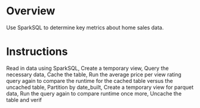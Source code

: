 
# Overview
  Use SparkSQL to determine key metrics about home sales data.

# Instructions
  Read in data using SparkSQL,
  Create a temporary view,
  Query the necessary data,
  Cache the table,
  Run the average price per view rating query again to compare the runtime for the cached table versus the uncached table,
  Partition by date_built,
  Create a temporary view for parquet data,
  Run the query again to compare runtime once more,
  Uncache the table and verif
